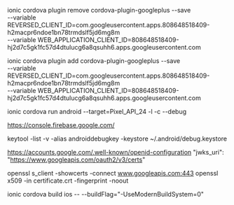 ionic cordova plugin remove cordova-plugin-googleplus --save \
--variable REVERSED_CLIENT_ID=com.googleusercontent.apps.808648518409-h2macpr6ndoe1bn78trmdslf5jd6mg8m \
--variable WEB_APPLICATION_CLIENT_ID=808648518409-hj2d7c5gk1fc57d4dtulucg6a8qsuhh6.apps.googleusercontent.com


ionic cordova plugin add cordova-plugin-googleplus --save \
--variable REVERSED_CLIENT_ID=com.googleusercontent.apps.808648518409-h2macpr6ndoe1bn78trmdslf5jd6mg8m \
--variable WEB_APPLICATION_CLIENT_ID=808648518409-hj2d7c5gk1fc57d4dtulucg6a8qsuhh6.apps.googleusercontent.com

ionic cordova  run android --target=Pixel_API_24  -l -c --debug

https://console.firebase.google.com/

keytool -list -v -alias androiddebugkey -keystore ~/.android/debug.keystore

https://accounts.google.com/.well-known/openid-configuration
"jwks_uri": "https://www.googleapis.com/oauth2/v3/certs"

openssl s_client -showcerts -connect www.googleapis.com:443
openssl x509 -in certificate.crt -fingerprint -noout

ionic cordova build ios -- --buildFlag="-UseModernBuildSystem=0"

